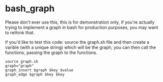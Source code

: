 # bash_graph
Please don't ever use this, this is for demonstration only, if you're actually trying to implement a graph in bash for production purposes, you may want to rethink that.

if you'd like to test this code: source the graph.sh file and then create a varible (with a unique string) which will be the graph, you can then call the functions, passing the graph to the functions. 

```
source graph.sh 
graph="graph"
graph_insert $graph $key $value
graph_edge $graph $key $key
```
